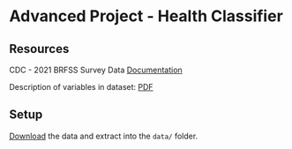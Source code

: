 # Advanced Project - Health Classifier

## Resources

CDC - 2021 BRFSS Survey Data [Documentation](https://www.cdc.gov/brfss/annual_data/annual_2021.html)

Description of variables in dataset: [PDF](https://www.cdc.gov/brfss/annual_data/2021/pdf/codebook21_llcp-v2-508.pdf)

## Setup

[Download](https://www.cdc.gov/brfss/annual_data/2021/files/LLCP2021ASC.zip) the data and extract into the ``data/`` folder.
